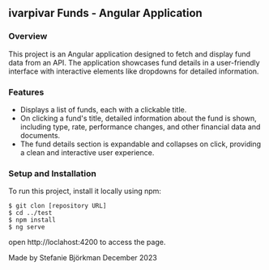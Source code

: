 ## ivarpivar Funds - Angular Application

### Overview

This project is an Angular application designed to fetch and display fund data from an API. The application showcases fund details in a user-friendly interface with interactive elements like dropdowns for detailed information.

### Features
- Displays a list of funds, each with a clickable title.
- On clicking a fund's title, detailed information about the fund is shown, including type, rate, performance changes, and other financial data and documents.
- The fund details section is expandable and collapses on click, providing a clean and interactive user experience.

### Setup and Installation
To run this project, install it locally using npm:

  ```
  $ git clon [repository URL]
  $ cd ../test
  $ npm install
  $ ng serve
  ```

open http://loclahost:4200 to access the page.

Made by Stefanie Björkman December 2023
